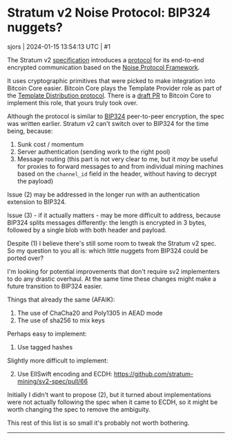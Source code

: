 # Stratum v2 Noise Protocol: BIP324 nuggets?

sjors | 2024-01-15 13:54:13 UTC | #1

The Stratum v2 [specification](https://github.com/stratum-mining/sv2-spec) introduces a [protocol](https://github.com/stratum-mining/sv2-spec/blob/73ec7a6f52924b061386272707da0f692f8dea66/04-Protocol-Security.md) for its end-to-end encrypted communication based on the [Noise Protocol Framework](https://github.com/stratum-mining/sv2-spec/blob/73ec7a6f52924b061386272707da0f692f8dea66/04-Protocol-Security.md).

It uses cryptographic primitives that were picked to make integration into Bitcoin Core easier. Bitcoin Core plays the Template Provider role as part of the [Template Distribution protocol](https://github.com/stratum-mining/sv2-spec/blob/73ec7a6f52924b061386272707da0f692f8dea66/07-Template-Distribution-Protocol.md). There is a [draft PR](https://github.com/bitcoin/bitcoin/pull/28983) to Bitcoin Core to implement this role, that yours truly took over.

Although the protocol is similar to [BIP324](https://github.com/bitcoin/bips/blob/deae64bfd31f6938253c05392aa355bf6d7e7605/bip-0324.mediawiki) peer-to-peer encryption, the spec was written earlier. Stratum v2 can't switch over to BIP324 for the time being, because:

1. Sunk cost / momentum
2. Server authentication (sending work to the right pool)
3. Message routing (this part is not very clear to me, but it _may_ be useful for proxies to forward messages to and from individual mining machines based on the `channel_id` field in the header, without having to decrypt the payload)

Issue (2) may be addressed in the longer run with an authentication extension to BIP324.

Issue (3) - if it actually matters - may be more difficult to address, because BIP324 splits messages differently: the length is encrypted in 3 bytes, followed by a single blob with both header and payload.

Despite (1) I believe there's still some room to tweak the Stratum v2 spec. So my question to you all is: which little nuggets from BIP324 could be ported over?

I'm looking for potential improvements that don't require sv2 implementers to do any drastic overhaul. At the same time these changes might make a future transition to BIP324 easier.

Things that already the same (AFAIK):

1. The use of ChaCha20 and Poly1305 in AEAD mode
2. The use of sha256 to mix keys

Perhaps easy to implement:

1. Use tagged hashes

Slightly more difficult to implement:

2. Use EllSwift encoding and ECDH: https://github.com/stratum-mining/sv2-spec/pull/66 

Initially I didn't want to propose (2), but it turned about implementations were not actually following the spec when it came to ECDH, so it might be worth changing the spec to remove the ambiguity.

This rest of this list is so small it's probably not worth bothering.

-------------------------

